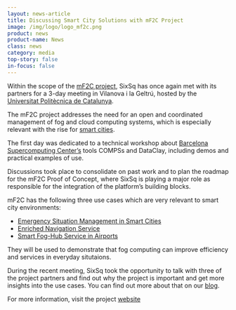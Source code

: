 ```yaml
---
layout: news-article
title: Discussing Smart City Solutions with mF2C Project
image: /img/logo/logo_mf2c.png
product: news
product-name: News
class: news
category: media
top-story: false
in-focus: false
---
```


Within the scope of the [mF2C project](http://www.mf2c-project.eu/), SixSq has once again met with its partners for a 3-day meeting in Vilanova i la Geltrú, hosted by the [Universitat Politècnica de Catalunya](http://www.upc.edu/en).

The mF2C project addresses the need for an open and coordinated management of fog and cloud computing systems, which is especially relevant with the rise for [smart cities](http://media.sixsq.com/blog/what-is-a-smart-city).

The first day was dedicated to a technical workshop about [Barcelona Supercomputing Center’s](https://www.bsc.es/) tools COMPSs and DataClay, including demos and practical examples of use.

Discussions took place to consolidate on past work and to plan the roadmap for the mF2C Proof of Concept, where SixSq is playing a major role as responsible for the integration of the platform’s building blocks.

mF2C has the following three use cases which are very relevant to smart city environments:

- [Emergency Situation Management in Smart Cities](http://www.mf2c-project.eu/use-case-1-emergency-situation-management-in-smart-city-esm/)
- [Enriched Navigation Service](http://www.mf2c-project.eu/use-case-2-sentinel-smart-boat-use-case/)
- [Smart Fog-Hub Service in Airports](http://www.mf2c-project.eu/use-case-3-the-smart-fog-hub-service-in-airports/)

They will be used to demonstrate that fog computing can improve efficiency and services in everyday situtaions.

During the recent meeting, SixSq took the opportunity to talk with three of the project partners and find out why the project is important and get more insights into the use cases. You can find out more about that on our [blog](http://media.sixsq.com/blog/improving-emergency-situation-management-smart-cities).

For more information, visit the project [website](http://www.mf2c-project.eu)
